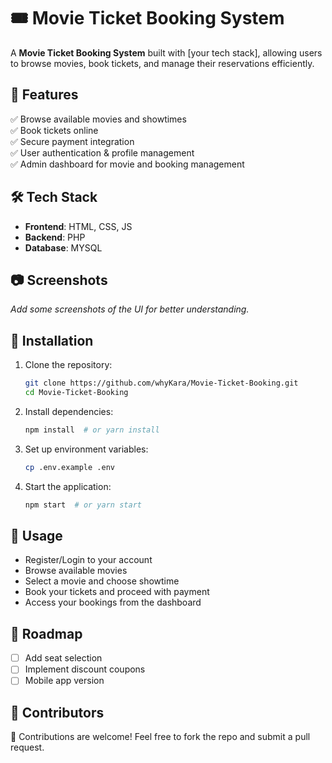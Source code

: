 # 🎟️ Movie Ticket Booking System  

A **Movie Ticket Booking System** built with [your tech stack], allowing users to browse movies, book tickets, and manage their reservations efficiently.  

## 🚀 Features  
✅ Browse available movies and showtimes  
✅ Book tickets online  
✅ Secure payment integration  
✅ User authentication & profile management  
✅ Admin dashboard for movie and booking management  

## 🛠️ Tech Stack  
- **Frontend**: HTML, CSS, JS
- **Backend**: PHP  
- **Database**: MYSQL   

## 📷 Screenshots  
_Add some screenshots of the UI for better understanding._  

## 🔧 Installation  
1. Clone the repository:  
   ```bash
   git clone https://github.com/whyKara/Movie-Ticket-Booking.git
   cd Movie-Ticket-Booking
   ```  
2. Install dependencies:  
   ```bash
   npm install  # or yarn install
   ```  
3. Set up environment variables:  
   ```bash
   cp .env.example .env
   ```  
4. Start the application:  
   ```bash
   npm start  # or yarn start
   ```  

## 📖 Usage  
- Register/Login to your account  
- Browse available movies  
- Select a movie and choose showtime  
- Book your tickets and proceed with payment  
- Access your bookings from the dashboard  

## 🎯 Roadmap  
- [ ] Add seat selection  
- [ ] Implement discount coupons  
- [ ] Mobile app version  

## 👥 Contributors  
🤝 Contributions are welcome! Feel free to fork the repo and submit a pull request.  
